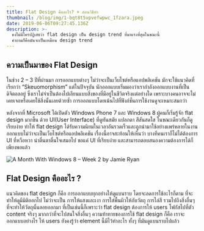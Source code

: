 ```yaml
---
title: Flat Design คืออะไร? + สอนวิธีทำ
thumbnail: /blog/img/1-bqt8t5vpvefwpwc_1fzara.jpeg
date: 2019-06-06T09:27:45.136Z
description: >-
  คงไม่มีใครปฏิเสธว่า flat design เป็น design trend ที่มาแรงที่สุดในขณะนี้
  คำถามก็คือมันจะเป็นเหมือน design trend
---
```

## ความเป็นมาของ Flat Design

ในช่วง 2 – 3 ปีที่ผ่านมา การออกแบบต่างๆ ไม่ว่าจะเป็นเว็บไซต์หรือแอปพลิเคชัน มักจะใช้แนวคิดที่เรียกว่า “Skeuomorphism” แต่ในปัจจุบัน นักออกแบบเริ่มมองว่าเรากำลังออกแบบงานที่เป็นดิจิตอลอยู่ ซึ่งเราไม่จำเป็นต้องไปเลียนแบบสิ่งของที่มีอยู่ในชีวิตจริงแต่อย่างใด เพราะบางคนอาจจะไม่เคยเจอหรือเคยใช้สิ่งนั้นเลยด้วยซ้ำ การออกแบบโดยเน้นไปที่ฟังก์ชั่นการใช้งานดูจะเหมาะสมกว่า

หลังจากที่ Microsoft ได้เปิดตัว Windows Phone 7 และ Windows 8 ผู้คนก็เริ่มรู้จัก flat design มากขึ้น ด้วย UI(User Interface) ที่ดูทันสมัย แปลกตา สีสันสดใส ในขณะเดียวกันก็ดูเรียบง่าย ทำให้ flat design ได้รับความนิยมในเวลาอันรวดเร็วและถูกนำมาใช้อย่างแพร่หลายในงานออกแบบไม่ว่าจะเป็นเว็บไซต์หรือแอปพลิเคชัน เรื่องนี้อาจสะท้อนให้เห็นว่า บางทีคนเราก็ไม่ได้ต้องการ UI ที่หวือหวา น่าตื่นตาตื่นใจเสมอไป ขอแค่ UI ที่เรียบง่าย และสามารถตอบสนองความต้องการได้ก็เพียงพอแล้ว

![A Month With Windows 8 – Week 2 by Jamie Ryan](/blog/img/index.jpg "A Month With Windows 8 – Week 2 by Jamie Ryan")

## Flat Design คืออะไร ?

แนวคิดของ flat design ก็คือ การออกแบบทุกอย่างให้ดูแบนราบ โดยจะลดการใช้อะไรก็ตาม ที่จะทำให้ดูมีมิติออกไป ไม่ว่าจะเป็น การให้แสงและเงา การใส่พื้นผิวให้กับวัตถุ การไล่สี รวมไปถึงสิ่งอื่นๆ ที่จะทำให้วัตถุนั้นลอยออกมา ที่เป็นเช่นนี้ก็เพราะว่า flat design ต้องการให้ users โฟกัสไปที่ตัว content จริงๆ มากกว่าที่จะไปสนใจสิ่งอื่นๆ ความท้าทายของการใช้ flat design ก็คือ เราจะออกแบบอย่างไร ให้ users ยังคงรู้ว่า element นี้มีไว้ทำอะไร ทั้งๆ ที่มันดูแบนราบไปแล้ว
